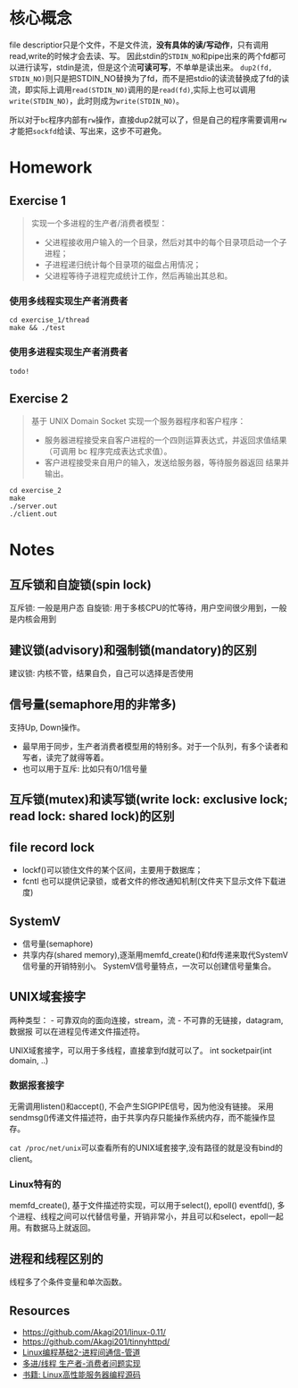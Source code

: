 # 核心概念
file descriptior只是个文件，不是文件流，**没有具体的读/写动作**，只有调用read,write的时候才会去读、写。
因此stdin的`STDIN_NO`和pipe出来的两个fd都可以进行读写，stdin是流，但是这个流**可读可写**，不单单是读出来。
`dup2(fd, STDIN_NO)`则只是把STDIN_NO替换为了fd，而不是把stdio的读流替换成了fd的读流，即实际上调用`read(STDIN_NO)`调用的是`read(fd)`,实际上也可以调用`write(STDIN_NO)`，此时则成为`write(STDIN_NO)`。

所以对于`bc`程序内部有`rw`操作，直接dup2就可以了，但是自己的程序需要调用`rw`才能把`sockfd`给读、写出来，这步不可避免。

# Homework
## Exercise 1
> 实现一个多进程的生产者/消费者模型：
>    - 父进程接收用户输入的一个目录，然后对其中的每个目录项启动一个子进程；
>    - 子进程递归统计每个目录项的磁盘占用情况；
>    - 父进程等待子进程完成统计工作，然后再输出其总和。

### 使用多线程实现生产者消费者
```
cd exercise_1/thread
make && ./test
```
### 使用多进程实现生产者消费者
```
todo!
```
## Exercise 2
> 基于 UNIX Domain Socket 实现一个服务器程序和客户程序：
> - 服务器进程接受来自客户进程的一个四则运算表达式，并返回求值结果（可调用 bc 程序完成表达式求值）。
> - 客户进程接受来自用户的输入，发送给服务器，等待服务器返回
结果并输出。

```
cd exercise_2
make 
./server.out
./client.out
```


# Notes
## 互斥锁和自旋锁(spin lock)
互斥锁: 一般是用户态
自旋锁: 用于多核CPU的忙等待，用户空间很少用到，一般是内核会用到
## 建议锁(advisory)和强制锁(mandatory)的区别
建议锁: 内核不管，结果自负，自己可以选择是否使用
## 信号量(semaphore用的非常多)
支持Up, Down操作。
- 最早用于同步，生产者消费者模型用的特别多。对于一个队列，有多个读者和写者，读完了就得等着。
- 也可以用于互斥: 比如只有0/1信号量
## 互斥锁(mutex)和读写锁(write lock: exclusive lock; read lock: shared lock)的区别

## file record lock
- lockf()可以锁住文件的某个区间，主要用于数据库；
- fcntl 也可以提供记录锁，或者文件的修改通知机制(文件夹下显示文件下载进度)

## SystemV
- 信号量(semaphore)
- 共享内存(shared memory),逐渐用memfd_create()和fd传递来取代SystemV
信号量的开销特别小。
SystemV信号量特点，一次可以创建信号量集合。

## UNIX域套接字
两种类型：
    - 可靠双向的面向连接，stream，流
    - 不可靠的无链接，datagram, 数据报
可以在进程见传递文件描述符。

UNIX域套接字，可以用于多线程，直接拿到fd就可以了。
int socketpair(int domain, ..)

### 数据报套接字
无需调用listen()和accept(), 不会产生SIGPIPE信号，因为他没有链接。
采用sendmsg()传递文件描述符，由于共享内存只能操作系统内存，而不能操作显存。

`cat /proc/net/unix`可以查看所有的UNIX域套接字,没有路径的就是没有bind的client。

### Linux特有的
memfd_create(), 基于文件描述符实现，可以用于select(), epoll()
eventfd(), 多个进程、线程之间可以代替信号量，开销非常小，并且可以和select，epoll一起用。有数据马上就返回。

## 进程和线程区别的
线程多了个条件变量和单次函数。

## Resources
- https://github.com/Akagi201/linux-0.11/
- https://github.com/Akagi201/tinnyhttpd/
- [Linux编程基础2-进程间通信-管道](https://rdou.github.io/2020/06/21/Linux%E7%BC%96%E7%A8%8B%E5%9F%BA%E7%A1%802-%E8%BF%9B%E7%A8%8B%E9%97%B4%E9%80%9A%E4%BF%A1-%E7%AE%A1%E9%81%93/)
- [多进/线程 生产者-消费者问题实现](https://yuhan2001.github.io/2021/11/29/%E5%AE%9E%E9%AA%8C%E5%85%AD_%E7%94%9F%E4%BA%A7%E8%80%85%E6%B6%88%E8%B4%B9%E8%80%85%E9%97%AE%E9%A2%98%E7%9A%84%E5%AE%9E%E7%8E%B0/)
- [书籍: Linux高性能服务器编程源码](https://github.com/raichen/LinuxServerCodes)
